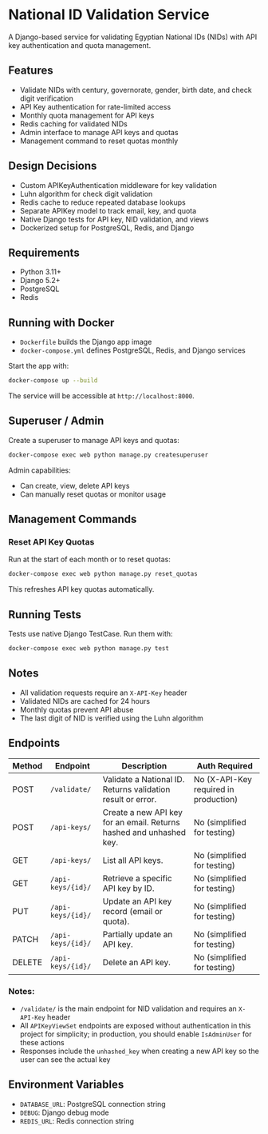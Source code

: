 # National ID Validation Service

A Django-based service for validating Egyptian National IDs (NIDs) with API key authentication and quota management.

## Features

- Validate NIDs with century, governorate, gender, birth date, and check digit verification
- API Key authentication for rate-limited access
- Monthly quota management for API keys
- Redis caching for validated NIDs
- Admin interface to manage API keys and quotas
- Management command to reset quotas monthly

## Design Decisions

- Custom APIKeyAuthentication middleware for key validation
- Luhn algorithm for check digit validation
- Redis cache to reduce repeated database lookups
- Separate APIKey model to track email, key, and quota
- Native Django tests for API key, NID validation, and views
- Dockerized setup for PostgreSQL, Redis, and Django

## Requirements

- Python 3.11+
- Django 5.2+
- PostgreSQL
- Redis



## Running with Docker

- `Dockerfile` builds the Django app image
- `docker-compose.yml` defines PostgreSQL, Redis, and Django services

Start the app with:
```bash
docker-compose up --build
```

The service will be accessible at `http://localhost:8000`.

## Superuser / Admin

Create a superuser to manage API keys and quotas:
```bash
docker-compose exec web python manage.py createsuperuser
```

Admin capabilities:
- Can create, view, delete API keys
- Can manually reset quotas or monitor usage

## Management Commands

### Reset API Key Quotas

Run at the start of each month or to reset quotas:
```bash
docker-compose exec web python manage.py reset_quotas
```

This refreshes API key quotas automatically.

## Running Tests

Tests use native Django TestCase. Run them with:
```bash
docker-compose exec web python manage.py test
```

## Notes

- All validation requests require an `X-API-Key` header
- Validated NIDs are cached for 24 hours
- Monthly quotas prevent API abuse
- The last digit of NID is verified using the Luhn algorithm

## Endpoints

| Method | Endpoint | Description | Auth Required |
|--------|----------|-------------|---------------|
| POST | `/validate/` | Validate a National ID. Returns validation result or error. | No (X-API-Key required in production) |
| POST | `/api-keys/` | Create a new API key for an email. Returns hashed and unhashed key. | No (simplified for testing) |
| GET | `/api-keys/` | List all API keys. | No (simplified for testing) |
| GET | `/api-keys/{id}/` | Retrieve a specific API key by ID. | No (simplified for testing) |
| PUT | `/api-keys/{id}/` | Update an API key record (email or quota). | No (simplified for testing) |
| PATCH | `/api-keys/{id}/` | Partially update an API key. | No (simplified for testing) |
| DELETE | `/api-keys/{id}/` | Delete an API key. | No (simplified for testing) |

### Notes:
- `/validate/` is the main endpoint for NID validation and requires an `X-API-Key` header
- All `APIKeyViewSet` endpoints are exposed without authentication in this project for simplicity; in production, you should enable `IsAdminUser` for these actions
- Responses include the `unhashed_key` when creating a new API key so the user can see the actual key

## Environment Variables

- `DATABASE_URL`: PostgreSQL connection string
- `DEBUG`: Django debug mode
- `REDIS_URL`: Redis connection string
